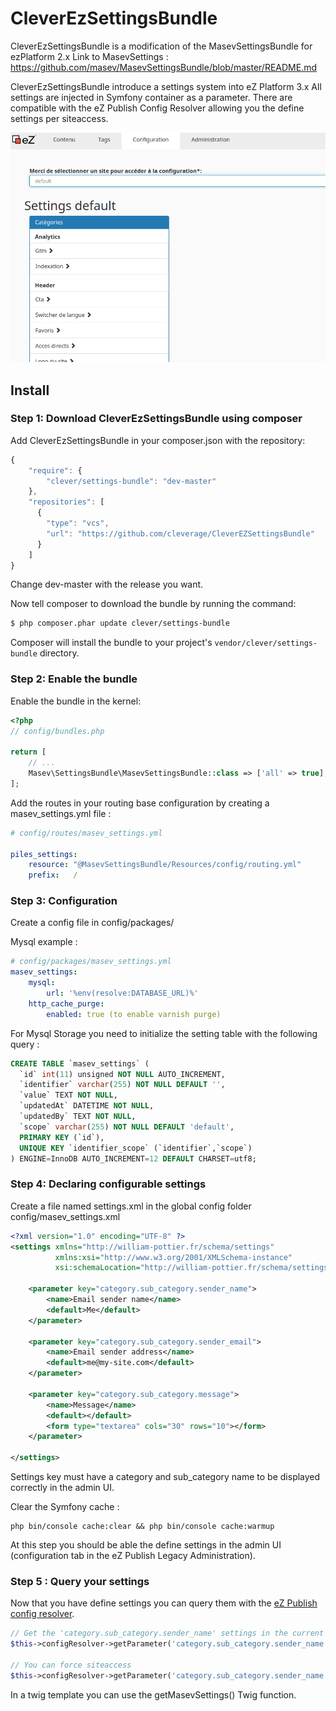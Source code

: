 CleverEzSettingsBundle
===================

CleverEzSettingsBundle is a modification of the MasevSettingsBundle for ezPlatform 2.x
Link to MasevSettings : https://github.com/masev/MasevSettingsBundle/blob/master/README.md

CleverEzSettingsBundle introduce a settings system into eZ Platform 3.x
All settings are injected in Symfony container as a parameter.
There are compatible with the eZ Publish Config Resolver allowing you the define settings per siteaccess.

![Screenshot of the UI](https://github.com/cleverage/CleverEZSettingsBundle/blob/master/ui.png?raw=true)

## Install

### Step 1: Download CleverEzSettingsBundle using composer

Add CleverEzSettingsBundle in your composer.json with the repository:

```js
{
    "require": {
        "clever/settings-bundle": "dev-master"
    },
    "repositories": [
      {
        "type": "vcs",
        "url": "https://github.com/cleverage/CleverEZSettingsBundle"
      }
    ]    
}
```

Change dev-master with the release you want.

Now tell composer to download the bundle by running the command:

``` bash
$ php composer.phar update clever/settings-bundle
```

Composer will install the bundle to your project's `vendor/clever/settings-bundle` directory.

### Step 2: Enable the bundle

Enable the bundle in the kernel:

``` php
<?php
// config/bundles.php

return [
    // ...
    Masev\SettingsBundle\MasevSettingsBundle::class => ['all' => true],
];

```

Add the routes in your routing base configuration by creating a masev_settings.yml file :

```yaml
# config/routes/masev_settings.yml

piles_settings:
    resource: "@MasevSettingsBundle/Resources/config/routing.yml"
    prefix:   /
```    

### Step 3: Configuration

Create a config file in config/packages/

Mysql example :
```yaml
# config/packages/masev_settings.yml
masev_settings:
    mysql:
        url: '%env(resolve:DATABASE_URL)%'
    http_cache_purge:
        enabled: true (to enable varnish purge)
```

 For Mysql Storage you need to initialize the setting table with the following query :

```sql
CREATE TABLE `masev_settings` (
  `id` int(11) unsigned NOT NULL AUTO_INCREMENT,
  `identifier` varchar(255) NOT NULL DEFAULT '',
  `value` TEXT NOT NULL,
  `updatedAt` DATETIME NOT NULL,    
  `updatedBy` TEXT NOT NULL,
  `scope` varchar(255) NOT NULL DEFAULT 'default',
  PRIMARY KEY (`id`),
  UNIQUE KEY `identifier_scope` (`identifier`,`scope`)
) ENGINE=InnoDB AUTO_INCREMENT=12 DEFAULT CHARSET=utf8;
```

### Step 4: Declaring configurable settings

Create a file named settings.xml in the global config folder config/masev_settings.xml

```xml
<?xml version="1.0" encoding="UTF-8" ?>
<settings xmlns="http://william-pottier.fr/schema/settings"
          xmlns:xsi="http://www.w3.org/2001/XMLSchema-instance"
          xsi:schemaLocation="http://william-pottier.fr/schema/settings https://raw.github.com/wpottier/WizadSettingsBundle/master/Resources/schema/settings-1.0.xsd">

    <parameter key="category.sub_category.sender_name">
        <name>Email sender name</name>
        <default>Me</default>
    </parameter>

    <parameter key="category.sub_category.sender_email">
        <name>Email sender address</name>
        <default>me@my-site.com</default>
    </parameter>
    
    <parameter key="category.sub_category.message">
        <name>Message</name>
        <default></default>
        <form type="textarea" cols="30" rows="10"></form>
    </parameter>

</settings>
```
Settings key must have a category and sub_category name to be displayed correctly in the admin UI.

Clear the Symfony cache :

```
php bin/console cache:clear && php bin/console cache:warmup
```

At this step you should be able the define settings in the admin UI (configuration tab in the eZ Publish Legacy Administration).

### Step 5 : Query your settings

Now that you have define settings you can query them with the [eZ Publish config resolver](https://doc.ezplatform.com/en/latest/guide/config_dynamic/).

```php
// Get the 'category.sub_category.sender_name' settings in the current scope (i.e. current siteaccess)
$this->configResolver->getParameter('category.sub_category.sender_name', 'masev_settings');

// You can force siteaccess
$this->configResolver->getParameter('category.sub_category.sender_name', 'masev_settings', 'my_site_access');
```

In a twig template you can use the getMasevSettings() Twig function.